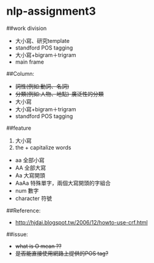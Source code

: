 # nlp-assignment3

##work division
* 大小寫、研究template
* standford POS tagging
* 大小寫+bigram＋trigram
* main frame

##Column:
* ~~詞性(例如:動詞、名詞)~~
* ~~分類(例如:人物、地點)-廣泛性的分類~~
* 大小寫
* 大小寫+bigram＋trigram
* standford POS tagging

##feature
1. 大小寫
2. the + capitalize words
* aa 全部小寫
* AA 全部大寫
* Aa 大寫開頭
* AaAa 特殊單字，兩個大寫開頭的字組合
* num 數字
* character 符號

##Reference:
* http://hjdai.blogspot.tw/2006/12/howto-use-crf.html

##issue:
* ~~what is O mean ??~~
* ~~是否能直接使用網路上提供的POS tag?~~
